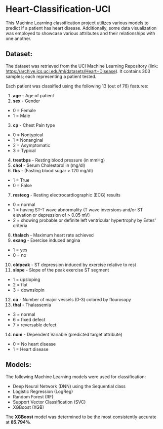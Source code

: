 # Heart-Classification-UCI

This Machine Learning classification project utilizes various models to predict if a patient has heart disease. Additionally, some data visualization was employed to showcase various attributes and their relationships with one another.

## Dataset:

The dataset was retrieved from the UCI Machine Learning Repository (link: https://archive.ics.uci.edu/ml/datasets/Heart+Disease). It contains 303 samples; each representing a patient tested. 

Each patient was classified using the following 13 (out of 76) features:

1. **age** - Age of patient
2. **sex** - Gender
  - 0 = Female
  - 1 = Male
3. **cp** - Chest Pain type
  - 0 = Nontypical
  - 1 = Nonanginal
  - 2 = Asymptomatic
  - 3 = Typical
4. **trestbps** - Resting blood pressure (in mmHg)
5. **chol** - Serum Cholestorol in (mg/dl)
6. **fbs** - (Fasting blood sugar > 120 mg/dl)
  - 1 = True
  - 0 = False
7. **restecg** - Resting electrocardiographic (ECG) results
  - 0 = normal
  - 1 = having ST-T wave abnormality (T wave inversions and/or ST elevation or depression of > 0.05 mV)
  - 2 = showing probable or definite left ventricular hypertrophy by Estes' criteria
8. **thalach** - Maximum heart rate achieved
9. **exang** - Exercise induced angina
  - 1 = yes
  - 0 = no
10. **oldpeak** - ST depression induced by exercise relative to rest
11. **slope** - Slope of the peak exercise ST segment
  - 1 = upsloping
  - 2 = flat
  - 3 = downslopin
12. **ca** - Number of major vessels (0-3) colored by flourosopy
13. **thal** - Thalassemia
  - 3 = normal
  - 6 = fixed defect
  - 7 = reversable defect
14. **num** - Dependent Variable (predicted target attribute)
  - 0 = No heart disease
  - 1 = Heart disease

## Models:

The following Machine Learning models were used for classification:

- Deep Neural Network (DNN) using the Sequential class
- Logistic Regression (LogReg)
- Random Forest (RF)
- Support Vector Classification (SVC)
- XGBoost (XGB)

The **XGBoost** model was determined to be the most consistently accurate at **85.794%**.
